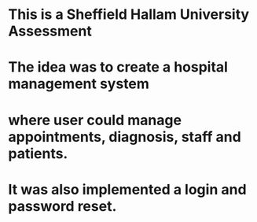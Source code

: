 # This is a Sheffield Hallam University Assessment
# The idea was to create a hospital management system
# where user could manage appointments, diagnosis, staff and patients.
# It was also implemented a login and password reset.
